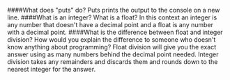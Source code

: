 ####What does "puts" do?
Puts prints the output to the console on a new line.
####What is an integer?  What is a float?
In this context an integer is any number that doesn't have a decimal point and a float is any number with a decimal point.
####What is the difference between float and integer division?  How would you explain the difference to someone who doesn't know anything about programming?
Float division will give you the exact answer using as many numbers behind the decimal point needed.  Integer division takes any remainders and discards them and rounds down to the nearest integer for the answer.